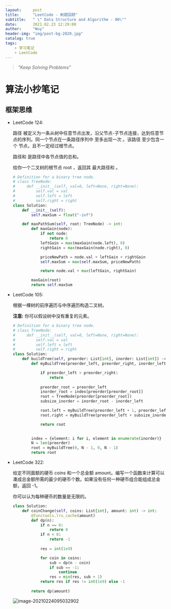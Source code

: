 ```yaml
---
layout:     post
title:      "LeetCode - 刷题回顾"
subtitle:   " \" Data Structure and Algorithm - 00\""
date:       2021.02.23 12:29:00
author:     "Wuy"
header-img: "img/post-bg-2020.jpg"
catalog: true
tags:
    - 学习笔记
    - LeetCode
---
```


> *"Keep Solving  Problems"*

# 算法小抄笔记

## 框架思维

- LeetCode 124:

  路径 被定义为一条从树中任意节点出发，沿父节点-子节点连接，达到任意节点的序列。同一个节点在一条路径序列中 至多出现一次 。该路径 至少包含一个 节点，且不一定经过根节点。

  路径和 是路径中各节点值的总和。

  给你一个二叉树的根节点 root ，返回其 最大路径和 。

  ```python
  # Definition for a binary tree node.
  # class TreeNode:
  #     def __init__(self, val=0, left=None, right=None):
  #         self.val = val
  #         self.left = left
  #         self.right = right
  class Solution:
      def __init__(self):
          self.maxSum = float("-inf")
  
      def maxPathSum(self, root: TreeNode) -> int:
          def maxGain(node):
              if not node:
                  return 0
              leftGain = max(maxGain(node.left), 0)
              rightGain = max(maxGain(node.right), 0)
  
              priceNewPath = node.val + leftGain + rightGain
              self.maxSum = max(self.maxSum, priceNewPath)
  
              return node.val + max(leftGain, rightGain)
  
          maxGain(root)
          return self.maxSum 
  ```

- LeetCode 105:

  根据一棵树的前序遍历与中序遍历构造二叉树。

  **注意:**
  你可以假设树中没有重复的元素。

  ```python
  # Definition for a binary tree node.
  # class TreeNode:
  #     def __init__(self, val=0, left=None, right=None):
  #         self.val = val
  #         self.left = left
  #         self.right = right
  class Solution:
      def buildTree(self, preorder: List[int], inorder: List[int]) -> TreeNode:
          def myBuildTree(preorder_left, preorder_right, inorder_left, inorder_right):
  
              if preorder_left > preorder_right:
                  return
                  
              preorder_root = preorder_left
              inorder_root = index[preorder[preorder_root]]
              root = TreeNode(preorder[preorder_root])
              subsize_inorder = inorder_root - inorder_left
  
              root.left = myBuildTree(preorder_left + 1, preorder_left + subsize_inorder, inorder_left, inorder_root - 1)
              root.right = myBuildTree(preorder_left + subsize_inorder + 1, preorder_right, inorder_root + 1, inorder_right)
  
              return root
  
          
          index = {element: i for i, element in enumerate(inorder)}
          N = len(preorder)
          root = myBuildTree(0, N - 1, 0, N - 1)
          return root
  ```

- LeetCode 322:

  给定不同面额的硬币 coins 和一个总金额 amount。编写一个函数来计算可以凑成总金额所需的最少的硬币个数。如果没有任何一种硬币组合能组成总金额，返回 -1。

  你可以认为每种硬币的数量是无限的。

  ```python
  class Solution:
      def coinChange(self, coins: List[int], amount: int) -> int:
          @functools.lru_cache(amount)
          def dp(n):
              if n == 0:
                  return 0
              if n < 0:
                  return -1
              
              res = int(1e9)
  
              for coin in coins:
                  sub = dp(n - coin)
                  if sub == -1:
                      continue
                  res = min(res, sub + 1)
              return res if res != int(1e9) else -1
          
          return dp(amount)
  ```

  ![image-20210224095032902](https://i.loli.net/2021/02/24/ivVTEeIopL5aQU7.png)

